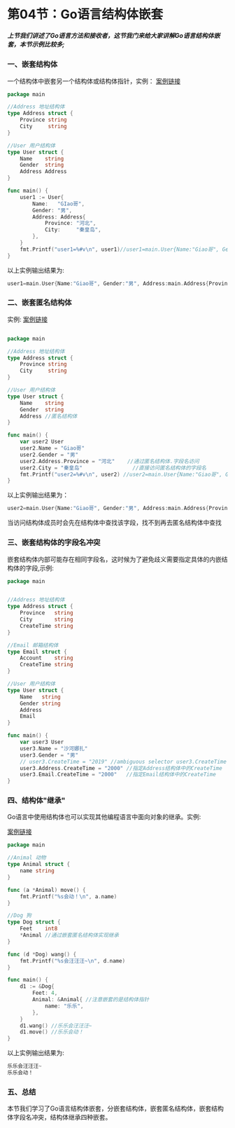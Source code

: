 # 第04节：Go语言结构体嵌套

##### 上节我们讲述了Go语言方法和接收者，这节我门来给大家讲解Go语言结构体嵌套，本节示例比较多;

### 一、嵌套结构体

一个结构体中嵌套另一个结构体或结构体指针，实例：
[案例链接](https://github.com/Yan-Yan0129/Go-example/blob/master/%E7%AC%AC05%E7%AB%A0%EF%BC%9AGo%E8%AF%AD%E8%A8%80%E7%BB%93%E6%9E%84%E4%BD%93/%E7%AC%AC04%E8%8A%82%EF%BC%9AGo%E8%AF%AD%E8%A8%80%E7%BB%93%E6%9E%84%E4%BD%93%E5%B5%8C%E5%A5%97/demo01.md)
```go
package main

//Address 地址结构体
type Address struct {
	Province string
	City     string
}

//User 用户结构体
type User struct {
	Name    string
	Gender  string
	Address Address
}

func main() {
	user1 := User{
		Name:   "GIao哥",
		Gender: "男",
		Address: Address{
			Province: "河北",
			City:     "秦皇岛",
		},
	}
	fmt.Printf("user1=%#v\n", user1)//user1=main.User{Name:"Giao哥", Gender:"男", Address:main.Address{Province:"河北", City:"秦皇岛"}}
}
```

以上实例输出结果为:

```go
user1=main.User{Name:"Giao哥", Gender:"男", Address:main.Address{Province:"河北", City:"秦皇岛"}}
```

### 二、嵌套匿名结构体

实例:
[案例链接](https://github.com/Yan-Yan0129/Go-example/blob/master/%E7%AC%AC05%E7%AB%A0%EF%BC%9AGo%E8%AF%AD%E8%A8%80%E7%BB%93%E6%9E%84%E4%BD%93/%E7%AC%AC04%E8%8A%82%EF%BC%9AGo%E8%AF%AD%E8%A8%80%E7%BB%93%E6%9E%84%E4%BD%93%E5%B5%8C%E5%A5%97/demo02.md)
```go

package main

//Address 地址结构体
type Address struct {
	Province string
	City     string
}

//User 用户结构体
type User struct {
	Name    string
	Gender  string
	Address //匿名结构体
}

func main() {
	var user2 User
	user2.Name = "Giao哥"
	user2.Gender = "男"
	user2.Address.Province = "河北"    //通过匿名结构体.字段名访问
	user2.City = "秦皇岛"                //直接访问匿名结构体的字段名
	fmt.Printf("user2=%#v\n", user2) //user2=main.User{Name:"Giao哥", Gender:"男", Address:main.Address{Province:"河北", City:"秦皇岛"}}
}
```

以上实例输出结果为：

```go
user2=main.User{Name:"Giao哥", Gender:"男", Address:main.Address{Province:"河北", City:"秦皇岛"}}
```

当访问结构体成员时会先在结构体中查找该字段，找不到再去匿名结构体中查找

### 三、嵌套结构体的字段名冲突

嵌套结构体内部可能存在相同字段名，这时候为了避免歧义需要指定具体的内嵌结构体的字段,示例:
```go
package main


//Address 地址结构体
type Address struct {
	Province   string
	City       string
	CreateTime string
}

//Email 邮箱结构体
type Email struct {
	Account    string
	CreateTime string
}

//User 用户结构体
type User struct {
	Name   string
	Gender string
	Address
	Email
}

func main() {
	var user3 User
	user3.Name = "沙河娜扎"
	user3.Gender = "男"
	// user3.CreateTime = "2019" //ambiguous selector user3.CreateTime
	user3.Address.CreateTime = "2000" //指定Address结构体中的CreateTime
	user3.Email.CreateTime = "2000"   //指定Email结构体中的CreateTime
}
```

### 四、结构体"继承"

Go语言中使用结构体也可以实现其他编程语言中面向对象的继承。实例:

[案例链接](https://github.com/Yan-Yan0129/Go-example/blob/master/%E7%AC%AC05%E7%AB%A0%EF%BC%9AGo%E8%AF%AD%E8%A8%80%E7%BB%93%E6%9E%84%E4%BD%93/%E7%AC%AC04%E8%8A%82%EF%BC%9AGo%E8%AF%AD%E8%A8%80%E7%BB%93%E6%9E%84%E4%BD%93%E5%B5%8C%E5%A5%97/demo03.md)

```go
package main

//Animal 动物
type Animal struct {
	name string
}

func (a *Animal) move() {
	fmt.Printf("%s会动！\n", a.name)
}

//Dog 狗
type Dog struct {
	Feet    int8
	*Animal //通过嵌套匿名结构体实现继承
}

func (d *Dog) wang() {
	fmt.Printf("%s会汪汪汪~\n", d.name)
}

func main() {
	d1 := &Dog{
		Feet: 4,
		Animal: &Animal{ //注意嵌套的是结构体指针
			name: "乐乐",
		},
	}
	d1.wang() //乐乐会汪汪汪~
	d1.move() //乐乐会动！
}
```

以上实例输出结果为:

```go
乐乐会汪汪汪~
乐乐会动！
```

### 五、总结

本节我们学习了Go语言结构体嵌套，分嵌套结构体，嵌套匿名结构体，嵌套结构体字段名冲突，结构体继承四种嵌套。

